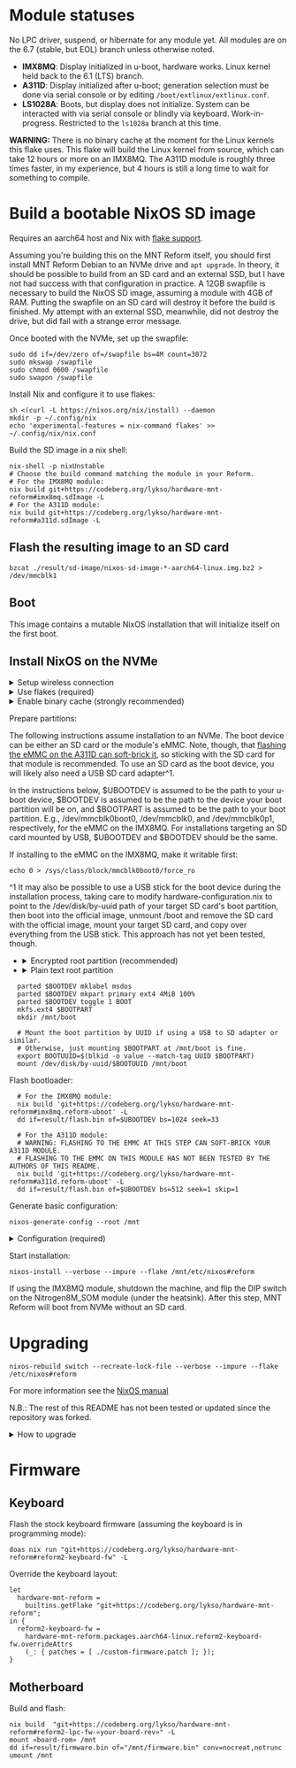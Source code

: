 # Module statuses

No LPC driver, suspend, or hibernate for any module yet. All modules are on the 6.7 (stable, but EOL) branch unless otherwise noted.

- **IMX8MQ**: Display initialized in u-boot, hardware works. Linux kernel held back to the 6.1 (LTS) branch.
- **A311D**: Display initialized after u-boot; generation selection must be done via serial console or by editing `/boot/extlinux/extlinux.conf`.
- **LS1028A**: Boots, but display does not initialize. System can be interacted with via serial console or blindly via keyboard. Work-in-progress. Restricted to the `ls1028a` branch at this time.

**WARNING:** There is no binary cache at the moment for the Linux kernels this flake uses. This flake will build the Linux kernel from source, which can take 12 hours or more on an IMX8MQ. The A311D module is roughly three times faster, in my experience, but 4 hours is still a long time to wait for something to compile.

# Build a bootable NixOS SD image

Requires an aarch64 host and Nix with [flake support](https://www.tweag.io/blog/2020-05-25-flakes/).

Assuming you're building this on the MNT Reform itself, you should first install MNT Reform Debian to an NVMe drive and `apt upgrade`. In theory, it should be possible to build from an SD card and an external SSD, but I have not had success with that configuration in practice. A 12GB swapfile is necessary to build the NixOS SD image, assuming a module with 4GB of RAM. Putting the swapfile on an SD card will destroy it before the build is finished. My attempt with an external SSD, meanwhile, did not destroy the drive, but did fail with a strange error message.

Once booted with the NVMe, set up the swapfile:
```
sudo dd if=/dev/zero of=/swapfile bs=4M count=3072
sudo mkswap /swapfile
sudo chmod 0600 /swapfile
sudo swapon /swapfile
```

Install Nix and configure it to use flakes:
```
sh <(curl -L https://nixos.org/nix/install) --daemon
mkdir -p ~/.config/nix
echo 'experimental-features = nix-command flakes' >> ~/.config/nix/nix.conf
```

Build the SD image in a nix shell:
```
nix-shell -p nixUnstable
# Choose the build command matching the module in your Reform.
# For the IMX8MQ module:
nix build git+https://codeberg.org/lykso/hardware-mnt-reform#imx8mq.sdImage -L
# For the A311D module:
nix build git+https://codeberg.org/lykso/hardware-mnt-reform#a311d.sdImage -L
```

## Flash the resulting image to an SD card
```
bzcat ./result/sd-image/nixos-sd-image-*-aarch64-linux.img.bz2 > /dev/mmcblk1
```

## Boot

This image contains a mutable NixOS installation that will initialize itself on the first boot.

## Install NixOS on the NVMe

<details>
  <summary>Setup wireless connection</summary>

  ```
    sudo -i
    wpa_supplicant -B -i wlp1s0 -c <(wpa_passphrase ${SSID} ${PASSWORD})
  ```
</details>

<details>
  <summary>Use flakes (required)</summary>

  ```
    mkdir -p ~/.config/nix
    echo 'experimental-features = nix-command flakes' >> ~/.config/nix/nix.conf
    nix-shell -p nixUnstable
  ```
</details>

<details>
  <summary>Enable binary cache (strongly recommended)</summary>

  ```
    nix run nixpkgs#cachix -- use nix-community -m user-nixconf -v
  ```
</details>

Prepare partitions:

The following instructions assume installation to an NVMe. The boot device can be either an SD card or the module's eMMC. Note, though, that [flashing the eMMC on the A311D can soft-brick it](https://community.mnt.re/t/nvme-boot-not-working-with-a311d/1942/12), so sticking with the SD card for that module is recommended. To use an SD card as the boot device, you will likely also need a USB SD card adapter^1.

In the instructions below, $UBOOTDEV is assumed to be the path to your u-boot device, $BOOTDEV is assumed to be the path to the device your boot partition will be on, and $BOOTPART is assumed to be the path to your boot partition. E.g., /dev/mmcblk0boot0, /dev/mmcblk0, and /dev/mmcblk0p1, respectively, for the eMMC on the IMX8MQ. For installations targeting an SD card mounted by USB, $UBOOTDEV and $BOOTDEV should be the same.

If installing to the eMMC on the IMX8MQ, make it writable first:
```
echo 0 > /sys/class/block/mmcblk0boot0/force_ro
```

^1 It may also be possible to use a USB stick for the boot device during the installation process, taking care to modify hardware-configuration.nix to point to the /dev/disk/by-uuid path of your target SD card's boot partition, then boot into the official image, unmount /boot and remove the SD card with the official image, mount your target SD card, and copy over everything from the USB stick. This approach has not yet been tested, though.

* <details>
    <summary>Encrypted root partition (recommended)</summary>

    ```
      parted /dev/nvme0n1 mklabel gpt
      parted /dev/nvme0n1 mkpart NIX ext4 0% 100%
      cryptsetup luksFormat /dev/nvme0n1p1
      cryptsetup open /dev/nvme0n1p1 nix
      mkfs.ext4 /dev/mapper/nix
      mount /dev/mapper/nix /mnt/
    ```
  </details>

* <details>
    <summary>Plain text root partition </summary>

    ```
      parted /dev/nvme0n1 mklabel gpt
      parted /dev/nvme0n1 mkpart NIX ext4 0% 100%
      mkfs.ext4 /dev/nvme0n1p1
      mount /dev/nvme0n1p1 /mnt
    ```
  </details>

```
  parted $BOOTDEV mklabel msdos
  parted $BOOTDEV mkpart primary ext4 4MiB 100%
  parted $BOOTDEV toggle 1 BOOT
  mkfs.ext4 $BOOTPART
  mkdir /mnt/boot

  # Mount the boot partition by UUID if using a USB to SD adapter or similar.
  # Otherwise, just mounting $BOOTPART at /mnt/boot is fine.
  export BOOTUUID=$(blkid -o value --match-tag UUID $BOOTPART)
  mount /dev/disk/by-uuid/$BOOTUUID /mnt/boot
```

Flash bootloader:
```
  # For the IMX8MQ module:
  nix build 'git+https://codeberg.org/lykso/hardware-mnt-reform#imx8mq.reform-uboot' -L
  dd if=result/flash.bin of=$UBOOTDEV bs=1024 seek=33

  # For the A311D module:
  # WARNING: FLASHING TO THE EMMC AT THIS STEP CAN SOFT-BRICK YOUR A311D MODULE.
  # FLASHING TO THE EMMC ON THIS MODULE HAS NOT BEEN TESTED BY THE AUTHORS OF THIS README.
  nix build 'git+https://codeberg.org/lykso/hardware-mnt-reform#a311d.reform-uboot' -L
  dd if=result/flash.bin of=$UBOOTDEV bs=512 seek=1 skip=1
```

Generate basic configuration:
```
nixos-generate-config --root /mnt
```

<details>
  <summary>Configuration (required)</summary>

  Add a flake file at `/mnt/etc/nixos/flake.nix` to import configuration from this repository. Be sure to uncomment the `modules` line corresponding to the module in your Reform:
  ```
    {
      description = "Configuration for MNT Reform";

      inputs = {
        nixpkgs.url = "github:NixOS/nixpkgs/nixos-23.11";
        reform.url = "git+https://codeberg.org/lykso/hardware-mnt-reform";
      };

      outputs = { self, nixpkgs, reform }: {

        nixosConfigurations.reform = nixpkgs.lib.nixosSystem {
          system = "aarch64-linux";
          modules = [
            # Uncomment the NixOS module matching the module in your Reform.
            # reform.imx8mq.nixosModule # For IMX8MQ
            # reform.a311d.nixosModule # For A311D
            ./configuration.nix
            ({ pkgs, ... }: {
              nix.package = pkgs.nixFlakes;
              programs.sway.enable = true;
            })
          ];
        };

      };
    }
  ```
</details>

Start installation:
```
nixos-install --verbose --impure --flake /mnt/etc/nixos#reform
```

If using the IMX8MQ module, shutdown the machine, and flip the DIP switch on the Nitrogen8M_SOM module (under the heatsink). After this step, MNT Reform will boot from NVMe without an SD card.

# Upgrading

```
nixos-rebuild switch --recreate-lock-file --verbose --impure --flake /etc/nixos#reform
```

For more information see the  [NixOS manual](https://nixos.org/manual/nixos/stable/#sec-installation)

N.B.: The rest of this README has not been tested or updated since the repository was forked.

<details>
  <summary>How to upgrade</summary>

  ```
    nixos-rebuild switch --recreate-lock-file --verbose --impure --flake /etc/nixos#reform

    # in case there is new u-boot
    nix build "git+https://codeberg.org/lykso/hardware-mnt-reform#ubootReformImx8mq"
    echo 0 > /sys/class/block/mmcblk0boot0/force_ro
    dd if=result/flash.bin of=/dev/mmcblk0boot0 bs=1024 seek=33
  ```
</details>

# Firmware

## Keyboard

Flash the stock keyboard firmware (assuming the keyboard is in programming mode):
```
doas nix run "git+https://codeberg.org/lykso/hardware-mnt-reform#reform2-keyboard-fw" -L
```

Override the keyboard layout:
```
let
  hardware-mnt-reform =
    builtins.getFlake "git+https://codeberg.org/lykso/hardware-mnt-reform";
in {
  reform2-keyboard-fw =
    hardware-mnt-reform.packages.aarch64-linux.reform2-keyboard-fw.overrideAttrs
    (_: { patches = [ ./custom-firmware.patch ]; });
}
```

## Motherboard

Build and flash:
```
nix build  "git+https://codeberg.org/lykso/hardware-mnt-reform#reform2-lpc-fw-«your-board-rev»" -L
mount «board-rom» /mnt
dd if=result/firmware.bin of="/mnt/firmware.bin" conv=nocreat,notrunc
umount /mnt
```
